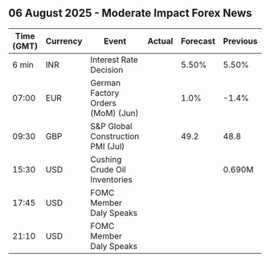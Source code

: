 ## 06 August 2025 - Moderate Impact Forex News

| Time (GMT) | Currency | Event | Actual | Forecast | Previous |
|------|----------|-------|--------|----------|----------|
| 6 min | INR | Interest Rate Decision |  | 5.50% | 5.50% |
| 07:00 | EUR | German Factory Orders (MoM) (Jun) |  | 1.0% | -1.4% |
| 09:30 | GBP | S&P Global Construction PMI (Jul) |  | 49.2 | 48.8 |
| 15:30 | USD | Cushing Crude Oil Inventories |  |  | 0.690M |
| 17:45 | USD | FOMC Member Daly Speaks |  |  |  |
| 21:10 | USD | FOMC Member Daly Speaks |  |  |  |
